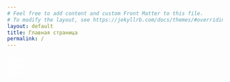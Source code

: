 ```yaml
---
# Feel free to add content and custom Front Matter to this file.
# To modify the layout, see https://jekyllrb.com/docs/themes/#overriding-theme-defaults
layout: default
title: Главная страница
permalink: /
---
```

<link rel="stylesheet" href="{{ '/assets/style.css' | relative_url }}">
<div class="button-container">
    <div class="button" style="background-image: url('{{ '/assets/image1.jpg' | relative_url }}');">
        <a href="/articles/" style="color: white; text-decoration: none;">Статьи</a>
    </div>
    <div class="button" style="background-image: url('{{ '/assets/image2.jpg' | relative_url }}');">
        <a href="/reports/" style="color: white; text-decoration: none;">Отчеты</a>
    </div>
    <div class="button" style="background-image: url('{{ '/assets/image3.jpg' | relative_url }}');">
        <a href="/other/" style="color: white; text-decoration: none;">Другое</a>
    </div>
</div>
